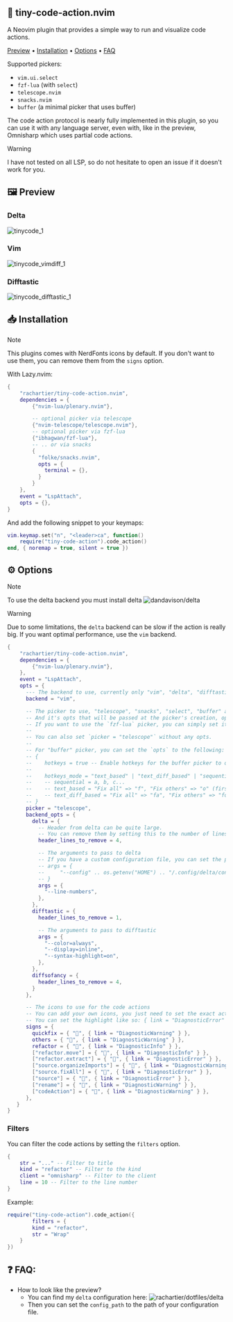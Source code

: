 ## 📇 tiny-code-action.nvim

A Neovim plugin that provides a simple way to run and visualize code actions.

[Preview](#preview) • [Installation](#installation) • [Options](#options) • [FAQ](#faq)

Supported pickers:
- `vim.ui.select`
- `fzf-lua` (with `select`)
- `telescope.nvim`
- `snacks.nvim`
- `buffer` (a minimal picker that uses buffer)

The code action protocol is nearly fully implemented in this plugin, so you can use it with any language server, even with, like in the preview, Omnisharp which uses partial code actions.

> [!WARNING]
> I have not tested on all LSP, so do not hesitate to open an issue if it doesn't work for you.

## 🖼️ Preview

### Delta

![tinycode_1](https://github.com/user-attachments/assets/d6906aef-0ef3-45d3-9a54-1249a9ea2d51)


### Vim

![tinycode_vimdiff_1](https://github.com/user-attachments/assets/d4797ffc-b85c-44de-a52e-cb85879b9f88)


### Difftastic

![tinycode_difftastic_1](https://github.com/user-attachments/assets/7fbdb52f-455f-4d4f-a2e6-434b14c4f21f)

## 📥 Installation

> [!NOTE]
> This plugins comes with NerdFonts icons by default.
> If you don't want to use them, you can remove them from the `signs` option.

With Lazy.nvim:

```lua
{
    "rachartier/tiny-code-action.nvim",
    dependencies = {
        {"nvim-lua/plenary.nvim"},

        -- optional picker via telescope
        {"nvim-telescope/telescope.nvim"},
        -- optional picker via fzf-lua
        {"ibhagwan/fzf-lua"},
        -- .. or via snacks
        {
          "folke/snacks.nvim",
          opts = {
            terminal = {},
          }
        }
    },
    event = "LspAttach",
    opts = {},
}
```

And add the following snippet to your keymaps:

```lua
vim.keymap.set("n", "<leader>ca", function()
	require("tiny-code-action").code_action()
end, { noremap = true, silent = true })
```

## ⚙️ Options

> [!NOTE]
> To use the delta backend you must install delta ![dandavison/delta](https://github.com/dandavison/delta)

> [!WARNING]
> Due to some limitations, the `delta` backend can be slow if the action is really big.
> If you want optimal performance, use the `vim` backend.

```lua
{
    "rachartier/tiny-code-action.nvim",
    dependencies = {
        {"nvim-lua/plenary.nvim"},
    },
    event = "LspAttach",
    opts = {
      --- The backend to use, currently only "vim", "delta", "difftastic", "diffsofancy" are supported
      backend = "vim",

      -- The picker to use, "telescope", "snacks", "select", "buffer" are supported
      -- And it's opts that will be passed at the picker's creation, optional
      -- If you want to use the `fzf-lua` picker, you can simply set it to `select`
      --
      -- You can also set `picker = "telescope"` without any opts.
      --
      -- For "buffer" picker, you can set the `opts` to the following:
      -- {
      --    hotkeys = true -- Enable hotkeys for the buffer picker to quickly select an action
      --
      --    hotkeys_mode = "text_based" | "text_diff_based" | "sequential"
      --    -- sequential = a, b, c...
      --    -- text_based = "Fix all" => "f", "Fix others" => "o" (first non assigned letter of the action)
      --    -- text_diff_based = "Fix all" => "fa", "Fix others" => "fo" smarter than text_based
      -- }
      picker = "telescope",
      backend_opts = {
        delta = {
          -- Header from delta can be quite large.
          -- You can remove them by setting this to the number of lines to remove
          header_lines_to_remove = 4,

          -- The arguments to pass to delta
          -- If you have a custom configuration file, you can set the path to it like so:
          -- args = {
          --     "--config" .. os.getenv("HOME") .. "/.config/delta/config.yml",
          -- }
          args = {
            "--line-numbers",
          },
        },
        difftastic = {
          header_lines_to_remove = 1,

          -- The arguments to pass to difftastic
          args = {
            "--color=always",
            "--display=inline",
            "--syntax-highlight=on",
          },
        },
        diffsofancy = {
          header_lines_to_remove = 4,
        }
      },

      -- The icons to use for the code actions
      -- You can add your own icons, you just need to set the exact action's kind of the code action
      -- You can set the highlight like so: { link = "DiagnosticError" } or  like nvim_set_hl ({ fg ..., bg..., bold..., ...})
      signs = {
        quickfix = { "", { link = "DiagnosticWarning" } },
        others = { "", { link = "DiagnosticWarning" } },
        refactor = { "", { link = "DiagnosticInfo" } },
        ["refactor.move"] = { "󰪹", { link = "DiagnosticInfo" } },
        ["refactor.extract"] = { "", { link = "DiagnosticError" } },
        ["source.organizeImports"] = { "", { link = "DiagnosticWarning" } },
        ["source.fixAll"] = { "󰃢", { link = "DiagnosticError" } },
        ["source"] = { "", { link = "DiagnosticError" } },
        ["rename"] = { "󰑕", { link = "DiagnosticWarning" } },
        ["codeAction"] = { "", { link = "DiagnosticWarning" } },
      },
   }
}
```


### Filters

You can filter the code actions by setting the `filters` option.

```lua
{
    str = "..." -- Filter to title
    kind = "refactor" -- Filter to the kind
    client = "omnisharp" -- Filter to the client
    line = 10 -- Filter to the line number
}
```

Example:
```lua
require("tiny-code-action").code_action({
        filters = {
        kind = "refactor",
        str = "Wrap"
    }
})
```


## ❓ FAQ:

- How to look like the preview?
	- You can find my `delta` configuration here: ![rachartier/dotfiles/delta](https://github.com/rachartier/dotfiles/tree/main/.config/delta)
    - Then you can set the `config_path` to the path of your configuration file.
